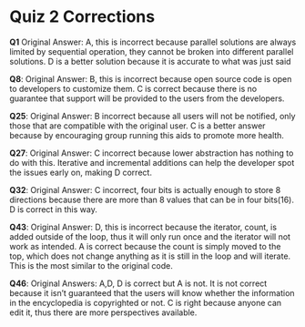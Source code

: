 # Quiz 2 Corrections

**Q1** Original Answer: A, this is incorrect because parallel solutions are always limited by sequential operation, they cannot be broken into different parallel solutions. D is a better solution because it is accurate to what was just said

**Q8**: Original Answer: B, this is incorrect because open source code is open to developers to customize them. C is correct because there is no guarantee that support will be provided to the users from the developers.

**Q25**: Original Answer: B incorrect because all users will not be notified, only those that are compatible with the original user. C is a better answer because by encouraging group running this aids to promote more health. 

**Q27**: Original Answer: C incorrect because lower abstraction has nothing to do with this. Iterative and incremental additions can help the developer spot the issues early on, making D correct.

**Q32**: Original Answer: C incorrect, four bits is actually enough to store 8 directions because there are more than 8 values that can be in four bits(16). D is correct in this way. 

**Q43**: Original Answer: D, this is incorrect because the iterator, count, is added outside of the loop, thus it will only run once and the iterator will not work as intended. A is correct because the count is simply moved to the top, which does not change anything as it is still in the loop and will iterate. This is the most similar to the original code.

**Q46**: Original Answers: A,D, D is correct but A is not. It is not correct because it isn’t guaranteed that the users will know whether the information in the encyclopedia is copyrighted or not. C is right because anyone can edit it, thus there are more perspectives available. 


